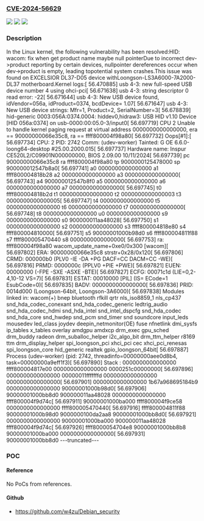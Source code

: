 ### [CVE-2024-56629](https://cve.mitre.org/cgi-bin/cvename.cgi?name=CVE-2024-56629)
![](https://img.shields.io/static/v1?label=Product&message=Linux&color=blue)
![](https://img.shields.io/static/v1?label=Version&message=09dc28acaec74d7467c7c9b81dc8676e5bc957ce%3C%20d031eef3cc2e3bf524509e38fb898e5335c85c96%20&color=brighgreen)
![](https://img.shields.io/static/v1?label=Vulnerability&message=n%2Fa&color=brighgreen)

### Description

In the Linux kernel, the following vulnerability has been resolved:HID: wacom: fix when get product name maybe null pointerDue to incorrect dev->product reporting by certain devices, nullpointer dereferences occur when dev->product is empty, leading topotential system crashes.This issue was found on EXCELSIOR DL37-D05 device withLoongson-LS3A6000-7A2000-DL37 motherboard.Kernel logs:[   56.470885] usb 4-3: new full-speed USB device number 4 using ohci-pci[   56.671638] usb 4-3: string descriptor 0 read error: -22[   56.671644] usb 4-3: New USB device found, idVendor=056a, idProduct=0374, bcdDevice= 1.07[   56.671647] usb 4-3: New USB device strings: Mfr=1, Product=2, SerialNumber=3[   56.678839] hid-generic 0003:056A:0374.0004: hiddev0,hidraw3: USB HID v1.10 Device [HID 056a:0374] on usb-0000:00:05.0-3/input0[   56.697719] CPU 2 Unable to handle kernel paging request at virtual address 0000000000000000, era == 90000000066e35c8, ra == ffff800004f98a80[   56.697732] Oops[#1]:[   56.697734] CPU: 2 PID: 2742 Comm: (udev-worker) Tainted: G           OE      6.6.0-loong64-desktop #25.00.2000.015[   56.697737] Hardware name: Inspur CE520L2/C09901N000000000, BIOS 2.09.00 10/11/2024[   56.697739] pc 90000000066e35c8 ra ffff800004f98a80 tp 9000000125478000 sp 900000012547b8a0[   56.697741] a0 0000000000000000 a1 ffff800004818b28 a2 0000000000000000 a3 0000000000000000[   56.697743] a4 900000012547b8f0 a5 0000000000000000 a6 0000000000000000 a7 0000000000000000[   56.697745] t0 ffff800004818b2d t1 0000000000000000 t2 0000000000000003 t3 0000000000000005[   56.697747] t4 0000000000000000 t5 0000000000000000 t6 0000000000000000 t7 0000000000000000[   56.697748] t8 0000000000000000 u0 0000000000000000 s9 0000000000000000 s0 900000011aa48028[   56.697750] s1 0000000000000000 s2 0000000000000000 s3 ffff800004818e80 s4 ffff800004810000[   56.697751] s5 90000001000b98d0 s6 ffff800004811f88 s7 ffff800005470440 s8 0000000000000000[   56.697753]    ra: ffff800004f98a80 wacom_update_name+0xe0/0x300 [wacom][   56.697802]   ERA: 90000000066e35c8 strstr+0x28/0x120[   56.697806]  CRMD: 000000b0 (PLV0 -IE -DA +PG DACF=CC DACM=CC -WE)[   56.697816]  PRMD: 0000000c (PPLV0 +PIE +PWE)[   56.697821]  EUEN: 00000000 (-FPE -SXE -ASXE -BTE)[   56.697827]  ECFG: 00071c1d (LIE=0,2-4,10-12 VS=7)[   56.697831] ESTAT: 00010000 [PIL] (IS= ECode=1 EsubCode=0)[   56.697835]  BADV: 0000000000000000[   56.697836]  PRID: 0014d000 (Loongson-64bit, Loongson-3A6000)[   56.697838] Modules linked in: wacom(+) bnep bluetooth rfkill qrtr nls_iso8859_1 nls_cp437 snd_hda_codec_conexant snd_hda_codec_generic ledtrig_audio snd_hda_codec_hdmi snd_hda_intel snd_intel_dspcfg snd_hda_codec snd_hda_core snd_hwdep snd_pcm snd_timer snd soundcore input_leds mousedev led_class joydev deepin_netmonitor(OE) fuse nfnetlink dmi_sysfs ip_tables x_tables overlay amdgpu amdxcp drm_exec gpu_sched drm_buddy radeon drm_suballoc_helper i2c_algo_bit drm_ttm_helper r8169 ttm drm_display_helper spi_loongson_pci xhci_pci cec xhci_pci_renesas spi_loongson_core hid_generic realtek gpio_loongson_64bit[   56.697887] Process (udev-worker) (pid: 2742, threadinfo=00000000aee0d8b4, task=00000000a9eff1f3)[   56.697890] Stack : 0000000000000000 ffff800004817e00 0000000000000000 0000251c00000000[   56.697896]         0000000000000000 00000011fffffffd 0000000000000000 0000000000000000[   56.697901]         0000000000000000 1b67a968695184b9 0000000000000000 90000001000b98d0[   56.697906]         90000001000bb8d0 900000011aa48028 0000000000000000 ffff800004f9d74c[   56.697911]         90000001000ba000 ffff800004f9ce58 0000000000000000 ffff800005470440[   56.697916]         ffff800004811f88 90000001000b98d0 9000000100da2aa8 90000001000bb8d0[   56.697921]         0000000000000000 90000001000ba000 900000011aa48028 ffff800004f9d74c[   56.697926]         ffff8000054704e8 90000001000bb8b8 90000001000ba000 0000000000000000[   56.697931]         90000001000bb8d0 ---truncated---

### POC

#### Reference
No PoCs from references.

#### Github
- https://github.com/w4zu/Debian_security

